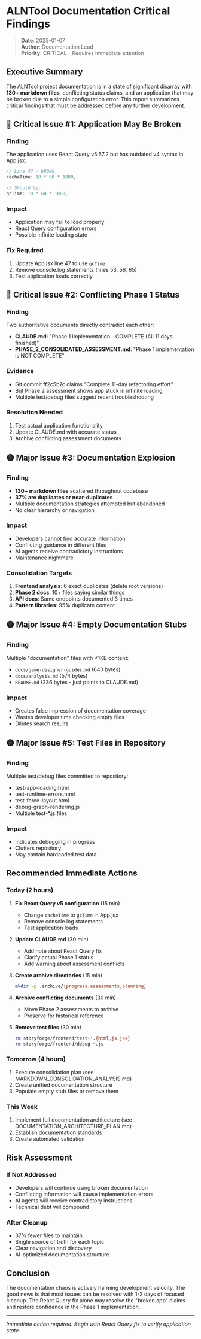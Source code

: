 # ALNTool Documentation Critical Findings

> **Date**: 2025-01-07  
> **Author**: Documentation Lead  
> **Priority**: CRITICAL - Requires immediate attention

## Executive Summary

The ALNTool project documentation is in a state of significant disarray with **130+ markdown files**, conflicting status claims, and an application that may be broken due to a simple configuration error. This report summarizes critical findings that must be addressed before any further development.

## 🔴 Critical Issue #1: Application May Be Broken

### Finding
The application uses React Query v5.67.2 but has outdated v4 syntax in App.jsx:
```javascript
// Line 47 - WRONG
cacheTime: 10 * 60 * 1000,

// Should be:
gcTime: 10 * 60 * 1000,
```

### Impact
- Application may fail to load properly
- React Query configuration errors
- Possible infinite loading state

### Fix Required
1. Update App.jsx line 47 to use `gcTime`
2. Remove console.log statements (lines 53, 56, 65)
3. Test application loads correctly

## 🔴 Critical Issue #2: Conflicting Phase 1 Status

### Finding
Two authoritative documents directly contradict each other:
- **CLAUDE.md**: "Phase 1 implementation - COMPLETE (All 11 days finished)"
- **PHASE_2_CONSOLIDATED_ASSESSMENT.md**: "Phase 1 implementation is NOT COMPLETE"

### Evidence
- Git commit ff2c5b7c claims "Complete 11-day refactoring effort"
- But Phase 2 assessment shows app stuck in infinite loading
- Multiple test/debug files suggest recent troubleshooting

### Resolution Needed
1. Test actual application functionality
2. Update CLAUDE.md with accurate status
3. Archive conflicting assessment documents

## 🟡 Major Issue #3: Documentation Explosion

### Finding
- **130+ markdown files** scattered throughout codebase
- **37% are duplicates or near-duplicates**
- Multiple documentation strategies attempted but abandoned
- No clear hierarchy or navigation

### Impact
- Developers cannot find accurate information
- Conflicting guidance in different files
- AI agents receive contradictory instructions
- Maintenance nightmare

### Consolidation Targets
1. **Frontend analysis**: 6 exact duplicates (delete root versions)
2. **Phase 2 docs**: 10+ files saying similar things
3. **API docs**: Same endpoints documented 3 times
4. **Pattern libraries**: 95% duplicate content

## 🟡 Major Issue #4: Empty Documentation Stubs

### Finding
Multiple "documentation" files with <1KB content:
- `docs/game-designer-guides.md` (640 bytes)
- `docs/analysis.md` (574 bytes)
- `README.md` (236 bytes - just points to CLAUDE.md)

### Impact
- Creates false impression of documentation coverage
- Wastes developer time checking empty files
- Dilutes search results

## 🟡 Major Issue #5: Test Files in Repository

### Finding
Multiple test/debug files committed to repository:
- test-app-loading.html
- test-runtime-errors.html
- test-force-layout.html
- debug-graph-rendering.js
- Multiple test-*.js files

### Impact
- Indicates debugging in progress
- Clutters repository
- May contain hardcoded test data

## Recommended Immediate Actions

### Today (2 hours)
1. **Fix React Query v5 configuration** (15 min)
   - Change `cacheTime` to `gcTime` in App.jsx
   - Remove console.log statements
   - Test application loads

2. **Update CLAUDE.md** (30 min)
   - Add note about React Query fix
   - Clarify actual Phase 1 status
   - Add warning about assessment conflicts

3. **Create archive directories** (15 min)
   ```bash
   mkdir -p .archive/{progress,assessments,planning}
   ```

4. **Archive conflicting documents** (30 min)
   - Move Phase 2 assessments to archive
   - Preserve for historical reference

5. **Remove test files** (30 min)
   ```bash
   rm storyforge/frontend/test-*.{html,js,jsx}
   rm storyforge/frontend/debug-*.js
   ```

### Tomorrow (4 hours)
1. Execute consolidation plan (see MARKDOWN_CONSOLIDATION_ANALYSIS.md)
2. Create unified documentation structure
3. Populate empty stub files or remove them

### This Week
1. Implement full documentation architecture (see DOCUMENTATION_ARCHITECTURE_PLAN.md)
2. Establish documentation standards
3. Create automated validation

## Risk Assessment

### If Not Addressed
- Developers will continue using broken documentation
- Conflicting information will cause implementation errors
- AI agents will receive contradictory instructions
- Technical debt will compound

### After Cleanup
- 37% fewer files to maintain
- Single source of truth for each topic
- Clear navigation and discovery
- AI-optimized documentation structure

## Conclusion

The documentation chaos is actively harming development velocity. The good news is that most issues can be resolved with 1-2 days of focused cleanup. The React Query fix alone may resolve the "broken app" claims and restore confidence in the Phase 1 implementation.

---

*Immediate action required. Begin with React Query fix to verify application state.*